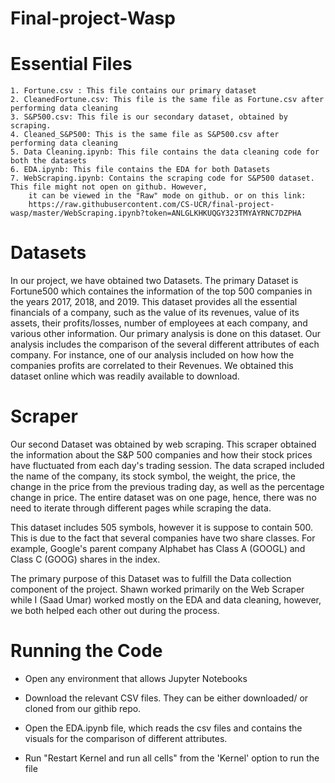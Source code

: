 # Final-project-Wasp

# Essential Files 
    1. Fortune.csv : This file contains our primary dataset
    2. CleanedFortune.csv: This file is the same file as Fortune.csv after performing data cleaning
    3. S&P500.csv: This file is our secondary dataset, obtained by scraping.
    4. Cleaned_S&P500: This is the same file as S&P500.csv after performing data cleaning
    5. Data Cleaning.ipynb: This file contains the data cleaning code for both the datasets
    6. EDA.ipynb: This file contains the EDA for both Datasets
    7. WebScraping.ipynb: Contains the scraping code for S&P500 dataset. This file might not open on github. However,
        it can be viewed in the "Raw" mode on github. or on this link:
        https://raw.githubusercontent.com/CS-UCR/final-project-wasp/master/WebScraping.ipynb?token=ANLGLKHKUQGY323TMYAYRNC7DZPHA
    
# Datasets

In our project, we have obtained two Datasets. The primary Dataset is Fortune500 which containes the information of the top 500 companies in the years 2017, 2018, and 2019. This dataset provides all the essential financials of a company, such as the value of its revenues, value of its assets, their profits/losses, number of employees at each company, and various other information. Our primary analysis is done on this dataset. Our analysis includes the comparison of the several different attributes of each company. For instance, one of our analysis included on how how the companies profits are correlated to their Revenues. We obtained this dataset online which was readily available to download.

# Scraper

Our second Dataset was obtained by web scraping. This scraper obtained the information about the S&P 500 companies and how their stock prices have fluctuated from each day's trading session. The data scraped included the name of the company, its stock symbol, the weight, the price, the change in the price from the previous trading day, as well as the percentage change in price. The entire dataset was on one page, hence, there was no need to iterate through different pages while scraping the data.

This dataset includes 505 symbols, however it is suppose to contain 500. This is due to the fact that several companies have two share classes. For example, Google's parent company Alphabet has Class A (GOOGL) and Class C (GOOG) shares in the index.

The primary purpose of this Dataset was to fulfill the Data collection component of the project. Shawn worked primarily on the Web Scraper while I (Saad Umar) worked mostly on the EDA and data cleaning, however, we both helped each other out during the process.

# Running the Code

* Open any environment that allows Jupyter Notebooks

* Download the relevant CSV files. They can be either downloaded/ or cloned from our githib repo.

* Open the EDA.ipynb file, which reads the csv files and contains the visuals for the comparison of different attributes.

* Run "Restart Kernel and run all cells" from the 'Kernel' option to run the file




